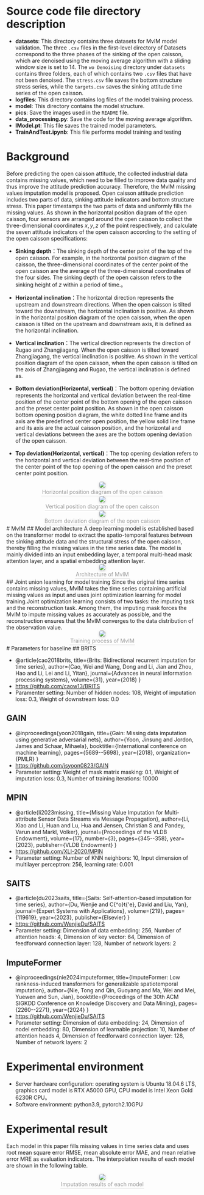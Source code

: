 # Source code file directory description
* **datasets**: This directory contains three datasets for MvIM model validation. The three `.csv` files in the first-level directory of Datasets correspond to the three phases of the sinking of the open caisson, which are denoised using the moving average algorithm with a sliding window size is set to 14. The `wo Denoising` directory under `datasets` contains three folders, each of which contains two `.csv` files that have not been denoised. The `stress.csv` file saves the bottom structure stress series, while the `targets.csv` saves the sinking attitude time series of the open caisson.
* **logfiles**: This directory contains log files of the model training process.
* **model**: This directory contains the model structure.
* **pics**: Save the images used in the `README` file.
* **data_processing.py**: Save the code for the moving average algorithm.
* **IModel.pt**: This file saves the trained model parameters.
* **TrainAndTest.ipynb**: This file performs model training and testing
# Background
Before predicting the open caisson attitude, the collected industrial data contains missing values, which need to be filled to improve data quality and thus improve the attitude prediction accuracy. Therefore, the MvIM missing values imputation model is proposed.
Open caisson attitude prediction includes two parts of data, sinking attitude indicators and bottom structure stress. This paper timestamps the two parts of data and uniformly fills the missing values. As shown in the horizontal position diagram of the open caisson, four sensors are arranged around the open caisson to collect the three-dimensional coordinates $x, y, z$ of the point respectively, and calculate the seven attitude indicators of the open caisson according to the setting of the open caisson specifications: 

* **Sinking depth**：The sinking depth of the center point of the top of the open caisson. For example, in the horizontal position diagram of the caisson, the three-dimensional coordinates of the center point of the open caisson are the average of the three-dimensional coordinates of the four sides. The sinking depth of the open caisson refers to the sinking height of $z$ within a period of time.。

* **Horizontal inclination**：The horizontal direction represents the upstream and downstream directions. When the open caisson is tilted toward the downstream, the horizontal inclination is positive. As shown in the horizontal position diagram of the open caisson, when the open caisson is tilted on the upstream and downstream axis, it is defined as the horizontal inclination.

* **Vertical inclination**：The vertical direction represents the direction of Rugao and Zhangjiagang. When the open caisson is tilted toward Zhangjiagang, the vertical inclination is positive. As shown in the vertical position diagram of the open caisson, when the open caisson is tilted on the axis of Zhangjiagang and Rugao, the vertical inclination is defined as.

* **Bottom deviation(Horizontal, vertical)**：The bottom opening deviation represents the horizontal and vertical deviation between the real-time position of the center point of the bottom opening of the open caisson and the preset center point position. As shown in the open caisson bottom opening position diagram, the white dotted line frame and its axis are the predefined center open position, the yellow solid line frame and its axis are the actual caisson position, and the horizontal and vertical deviations between the axes are the bottom opening deviation of the open caisson.

* **Top deviation(Horizontal, vertical)**：The top opening deviation refers to the horizontal and vertical deviation between the real-time position of the center point of the top opening of the open caisson and the preset center point position.

<center>    <img style="border-radius: 0.3125em;    box-shadow: 0 2px 4px 0 rgba(34,36,38,.12),0 2px 10px 0 rgba(34,36,38,.08);"     src="./pics/TBclination.jpg">    <br>    <div style="color:orange; border-bottom: 1px solid #d9d9d9;    display: inline-block;    color: #999;    padding: 2px;">Horizontal position diagram of the open caisson</div> </center>

<center>    <img style="border-radius: 0.3125em;    box-shadow: 0 2px 4px 0 rgba(34,36,38,.12),0 2px 10px 0 rgba(34,36,38,.08);"     src="./pics/RLclination.jpg">    <br>    <div style="color:orange; border-bottom: 1px solid #d9d9d9;    display: inline-block;    color: #999;    padding: 2px;">Vertical position diagram of the open caisson</div> </center>

<center>    <img style="border-radius: 0.3125em;    box-shadow: 0 2px 4px 0 rgba(34,36,38,.12),0 2px 10px 0 rgba(34,36,38,.08);"     src="./pics/bottom_offset.jpg">    <br>    <div style="color:orange; border-bottom: 1px solid #d9d9d9;    display: inline-block;    color: #999;    padding: 2px;">Bottom deviation diagram of the open caisson</div> </center>
# MvIM
## Model architecture
A deep learning model is established based on the transformer model to extract the spatio-temporal features between the sinking attitude data and the structural stress of the open caisson, thereby filling the missing values ​​in the time series data. The model is mainly divided into an input embedding layer, a temporal multi-head mask attention layer, and a spatial embedding attention layer.
<center>    <img style="border-radius: 0.3125em;    box-shadow: 0 2px 4px 0 rgba(34,36,38,.12),0 2px 10px 0 rgba(34,36,38,.08);"     src="./pics/IModel.jpg">    <br>    <div style="color:orange; border-bottom: 1px solid #d9d9d9;    display: inline-block;    color: #999;    padding: 2px;">Architecture of MvIM</div> </center>
## Joint union learning for model training
Since the original time series contains missing values, MvIM takes the time series containing artificial missing values ​​as input and uses joint optimization learning for model training.Joint optimization learning consists of two tasks: the imputing task and the reconstruction task. Among them, the imputing mask forces the MvIM to impute missing values as accurately
as possible, and the reconstruction ensures that the MvIM converges to the data distribution of the observation value.
<center>    <img style="border-radius: 0.3125em;    box-shadow: 0 2px 4px 0 rgba(34,36,38,.12),0 2px 10px 0 rgba(34,36,38,.08);"     src="./pics/UnionLearning.png">    <br>    <div style="color:orange; border-bottom: 1px solid #d9d9d9;    display: inline-block;    color: #999;    padding: 2px;">Training process of MvIM</div> </center>
# Parameters for baseline
## BRITS

* @article{cao2018brits,
    title={Brits: Bidirectional recurrent imputation for time series},
    author={Cao, Wei and Wang, Dong and Li, Jian and Zhou, Hao and Li, Lei and Li, Yitan},
    journal={Advances in neural information processing systems},
    volume={31},
    year={2018}
  }
* https://github.com/caow13/BRITS
* Paramenter setting: Number of hidden nodes: 108, Weight of imputation loss: 0.3, Weight of downstream loss: 0.0

## GAIN
* @inproceedings{yoon2018gain,
    title={Gain: Missing data imputation using generative adversarial nets},
    author={Yoon, Jinsung and Jordon, James and Schaar, Mihaela},
    booktitle={International conference on machine learning},
    pages={5689--5698},
    year={2018},
    organization={PMLR}
  }
* https://github.com/jsyoon0823/GAIN
* Parameter setting: Weight of mask matrix masking: 0.1, Weight of imputation loss: 0.3, Number of training iterations: 10000
## MPIN
* @article{li2023missing,
    title={Missing Value Imputation for Multi-attribute Sensor Data Streams via Message Propagation},
    author={Li, Xiao and Li, Huan and Lu, Hua and Jensen, Christian S and Pandey, Varun and Markl, Volker},
    journal={Proceedings of the VLDB Endowment},
    volume={17},
    number={3},
    pages={345--358},
    year={2023},
    publisher={VLDB Endowment}
  }
* https://github.com/XLI-2020/MPIN
* Parameter setting: Number of KNN neighbors: 10, Input dimension of multilayer perceptron: 256, learning rate: 0.001
## SAITS
* @article{du2023saits,
    title={Saits: Self-attention-based imputation for time series},
    author={Du, Wenjie and C{\^o}t{\'e}, David and Liu, Yan},
    journal={Expert Systems with Applications},
    volume={219},
    pages={119619},
    year={2023},
    publisher={Elsevier}
  }
* https://github.com/WenjieDu/SAITS
* Parameter setting: Dimension of data embedding: 256, Number of attention heads: 4, Dimension of key vector: 64, Dimension of feedforward connection layer: 128, Number of network layers: 2
## ImputeFormer
* @inproceedings{nie2024imputeformer,
    title={ImputeFormer: Low rankness-induced transformers for generalizable spatiotemporal imputation},
    author={Nie, Tong and Qin, Guoyang and Ma, Wei and Mei, Yuewen and Sun, Jian},
    booktitle={Proceedings of the 30th ACM SIGKDD Conference on Knowledge Discovery and Data Mining},
    pages={2260--2271},
    year={2024}
  }
* https://github.com/WenjieDu/SAITS
* Parameter setting: Dimension of data embedding: 24, Dimension of nodel embedding: 80, Dimension of learnable projection: 10, Number of attention heads 4, Dimension of feedforward connection layer: 128, Number of network layers: 2
# Experimental environment
* Server hardware configuration: operating system is Ubuntu 18.04.6 LTS, graphics card model is RTX A5000 GPU, CPU model is Intel Xeon Gold 6230R CPU。
* Software environment: python3.9, pytorch2.10GPU
# Experimental result
Each model in this paper fills missing values ​​in time series data and uses root mean square error RMSE, mean absolute error MAE, and mean relative error MRE as evaluation indicators. The interpolation results of each model are shown in the following table.

<center>    <img style="border-radius: 0.3125em;    box-shadow: 0 2px 4px 0 rgba(34,36,38,.12),0 2px 10px 0 rgba(34,36,38,.08);"     src="./pics/Result.jpg">    <br>    <div style="color:orange; border-bottom: 1px solid #d9d9d9;    display: inline-block;    color: #999;    padding: 2px;">Imputation results of each model</div> </center>
